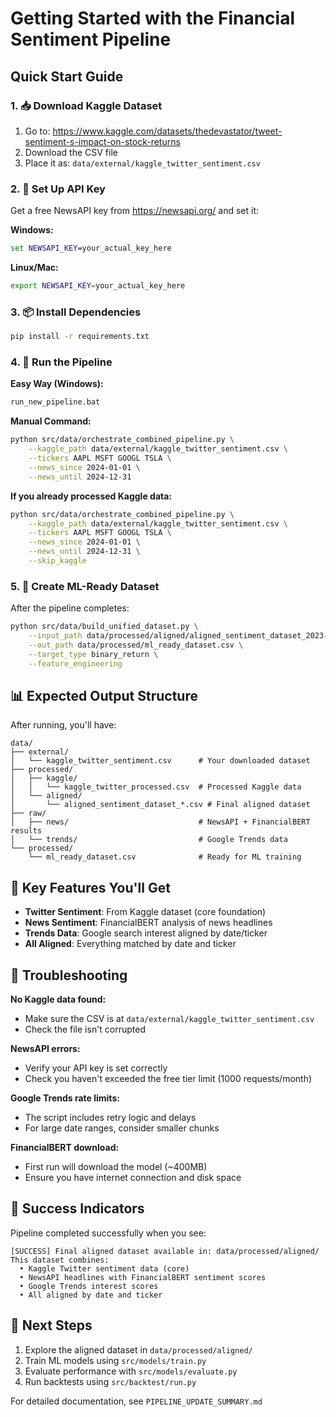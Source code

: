 # Getting Started with the Financial Sentiment Pipeline

## Quick Start Guide

### 1. 📥 Download Kaggle Dataset
1. Go to: https://www.kaggle.com/datasets/thedevastator/tweet-sentiment-s-impact-on-stock-returns
2. Download the CSV file
3. Place it as: `data/external/kaggle_twitter_sentiment.csv`

### 2. 🔑 Set Up API Key
Get a free NewsAPI key from https://newsapi.org/ and set it:

**Windows:**
```cmd
set NEWSAPI_KEY=your_actual_key_here
```

**Linux/Mac:**
```bash
export NEWSAPI_KEY=your_actual_key_here
```

### 3. 📦 Install Dependencies
```bash
pip install -r requirements.txt
```

### 4. 🚀 Run the Pipeline

**Easy Way (Windows):**
```cmd
run_new_pipeline.bat
```

**Manual Command:**
```bash
python src/data/orchestrate_combined_pipeline.py \
    --kaggle_path data/external/kaggle_twitter_sentiment.csv \
    --tickers AAPL MSFT GOOGL TSLA \
    --news_since 2024-01-01 \
    --news_until 2024-12-31
```

**If you already processed Kaggle data:**
```bash
python src/data/orchestrate_combined_pipeline.py \
    --kaggle_path data/external/kaggle_twitter_sentiment.csv \
    --tickers AAPL MSFT GOOGL TSLA \
    --news_since 2024-01-01 \
    --news_until 2024-12-31 \
    --skip_kaggle
```

### 5. 🎯 Create ML-Ready Dataset
After the pipeline completes:
```bash
python src/data/build_unified_dataset.py \
    --input_path data/processed/aligned/aligned_sentiment_dataset_2023-01-01_2023-12-31.csv \
    --out_path data/processed/ml_ready_dataset.csv \
    --target_type binary_return \
    --feature_engineering
```

## 📊 Expected Output Structure

After running, you'll have:
```
data/
├── external/
│   └── kaggle_twitter_sentiment.csv      # Your downloaded dataset
├── processed/
│   ├── kaggle/
│   │   └── kaggle_twitter_processed.csv  # Processed Kaggle data
│   └── aligned/
│       └── aligned_sentiment_dataset_*.csv # Final aligned dataset
├── raw/
│   ├── news/                             # NewsAPI + FinancialBERT results
│   └── trends/                           # Google Trends data
└── processed/
    └── ml_ready_dataset.csv              # Ready for ML training
```

## 🎯 Key Features You'll Get

- **Twitter Sentiment**: From Kaggle dataset (core foundation)
- **News Sentiment**: FinancialBERT analysis of news headlines
- **Trends Data**: Google search interest aligned by date/ticker
- **All Aligned**: Everything matched by date and ticker

## 🔧 Troubleshooting

**No Kaggle data found:**
- Make sure the CSV is at `data/external/kaggle_twitter_sentiment.csv`
- Check the file isn't corrupted

**NewsAPI errors:**
- Verify your API key is set correctly
- Check you haven't exceeded the free tier limit (1000 requests/month)

**Google Trends rate limits:**
- The script includes retry logic and delays
- For large date ranges, consider smaller chunks

**FinancialBERT download:**
- First run will download the model (~400MB)
- Ensure you have internet connection and disk space

## 🎉 Success Indicators

Pipeline completed successfully when you see:
```
[SUCCESS] Final aligned dataset available in: data/processed/aligned/
This dataset combines:
  • Kaggle Twitter sentiment data (core)
  • NewsAPI headlines with FinancialBERT sentiment scores
  • Google Trends interest scores
  • All aligned by date and ticker
```

## 📝 Next Steps

1. Explore the aligned dataset in `data/processed/aligned/`
2. Train ML models using `src/models/train.py`
3. Evaluate performance with `src/models/evaluate.py`
4. Run backtests using `src/backtest/run.py`

For detailed documentation, see `PIPELINE_UPDATE_SUMMARY.md` 